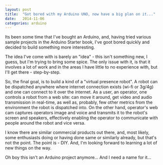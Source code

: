 ```yaml
---
layout: post
title:  "Got bored with my Arduino UNO, now have a big plan on it..."
date:   2014-11-06
categories: arduino
---
```

Its been some time that I've bought an Arduino, and, having tried various sample projects in the Arduino Starter book,
I've goot bored quickly and decided to build something more interesting.

The idea I've come with is barely an "idea" - this isn't something new, I guess, but I'm trying to bring some spice.
The only issue with it, is that it involves a lot of work and in the areas I have little to no experience with, but
I'll get there - step-by-step.

So, the final goal, is to build a kind of a "virtual presence robot". A robot can be dispatched anywhere where internet
connection exists (wi-fi or 3g/4g) and one can connect to it over the internet. As a user, an operator, one controls a
robot from a web site: can move it around, get video and audio transmission in real-time, as well as, probably, few
other metrics from the environment the robot is dispatched into. On the other hand, operator's web cam captures
operators image and voice and transmits it to the robot's screen and speakers, effectively enabling the operator to
communicate with people around the robot and vice versa.

I know there are similar commercial products out there, and, most likely, some enthusiasts doing or having done same or
similarly already, but that's not the point. The point is - DIY. And, I'm looking forward to learning a lot of new
things on the way.

Oh boy this isn't an Arduino project anymore... And I need a name for it...

